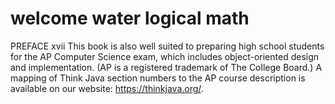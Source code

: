 # welcome water logical math

PREFACE
xvii
This book is also well suited to preparing high school students for the AP Computer Science exam, which includes object-oriented design and implementation. (AP is a registered trademark of The College Board.) A mapping of
Think Java section numbers to the AP course description is available on our
website: https://thinkjava.org/.